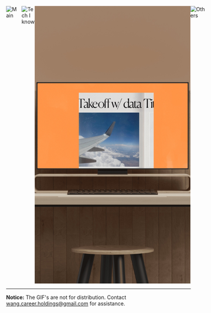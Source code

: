 <div style="display:flex;">
  <img src="https://github.com/TopoChigga/profile/blob/main/myFile12-5-2023_22523_PM.gif" alt="Main" width="425" style="margin-right:10px;"/>
  <img src="https://github.com/TopoChigga/profile/blob/main/myFile12-5-2023_32148_PM.gif" alt="Tech I know" width="425"/>
  <img src="https://github.com/TopoChigga/profile/blob/main/page0.JPG" alt="Takeoff with data" width="425"/>
  <img src="https://github.com/TopoChigga/profile/blob/main/myFile12-5-2023_25539_PM.gif" alt="Others" width="425"/>
</div>

---

**Notice:** The GIF's are not for distribution. Contact wang.career.holdings@gmail.com for assistance.
